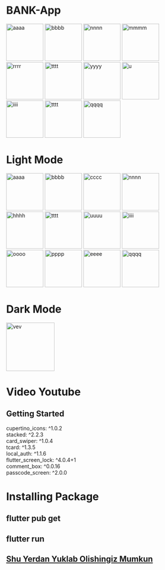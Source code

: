 # BANK-App


<a href="https://ibb.co/303892Y"><img src="https://i.ibb.co/mHjYVkF/aaaa.jpg" alt="aaaa" border="0" width=100></a>
<a href="https://ibb.co/LSV8JP2"><img src="https://i.ibb.co/R2R9BSV/bbbb.jpg" alt="bbbb" border="0" width=100></a>
<a href="https://ibb.co/ZhvfKbB"><img src="https://i.ibb.co/Cn4wvSb/nnnn.jpg" alt="nnnn" border="0" width=100></a>
<a href="https://ibb.co/k5bgZXx"><img src="https://i.ibb.co/DzcDdQt/mmmm.jpg" alt="mmmm" border="0" width=100></a>
<a href="https://ibb.co/GMVx73N"><img src="https://i.ibb.co/1X9vZJj/rrrr.jpg" alt="rrrr" border="0" width=100></a>
<a href="https://ibb.co/QD7tbKY"><img src="https://i.ibb.co/Z2R7LMc/tttt.jpg" alt="tttt" border="0" width=100></a>
<a href="https://ibb.co/JCwFBRm"><img src="https://i.ibb.co/7bdNYJj/yyyy.jpg" alt="yyyy" border="0" width=100></a>
<a href="https://ibb.co/gg5jhzX"><img src="https://i.ibb.co/dKdWxG3/u.jpg" alt="u" border="0" width=100></a>
<a href="https://ibb.co/q5zmPqb"><img src="https://i.ibb.co/8cJPSvF/iiii.jpg" alt="iiii" border="0" width=100></a>
<a href="https://ibb.co/QD7tbKY"><img src="https://i.ibb.co/Z2R7LMc/tttt.jpg" alt="tttt" border="0" width=100></a>
<a href="https://ibb.co/C54t9fD"><img src="https://i.ibb.co/3yVsFnQ/qqqq.jpg" alt="qqqq" border="0" width=100></a>
# Light Mode


<a href="https://ibb.co/0X0Q3L1"><img src="https://i.ibb.co/8ByXVwG/aaaa.jpg" alt="aaaa" border="0" width=100></a>
<a href="https://ibb.co/5KC21yJ"><img src="https://i.ibb.co/QDhXJRx/bbbb.jpg" alt="bbbb" border="0" width=100></a>
<a href="https://ibb.co/7yHQfk2"><img src="https://i.ibb.co/LpMrFNn/cccc.jpg" alt="cccc" border="0" width=100></a>
<a href="https://ibb.co/sgMHYX7"><img src="https://i.ibb.co/tHWXr1R/nnnn.jpg" alt="nnnn" border="0" width=100></a>
<a href="https://ibb.co/gMPXpZx"><img src="https://i.ibb.co/zh7LYVz/hhhh.jpg" alt="hhhh" border="0" width=100></a>
<a href="https://ibb.co/gS9L3Dz"><img src="https://i.ibb.co/PcjvN5w/tttt.jpg" alt="tttt" border="0" width=100></a>
<a href="https://ibb.co/wLbqgpk"><img src="https://i.ibb.co/26Lrhc9/uuuu.jpg" alt="uuuu" border="0" width=100></a>
<a href="https://ibb.co/zPF7nr3"><img src="https://i.ibb.co/h2cZ7yG/iiii.jpg" alt="iiii" border="0" width=100></a>
<a href="https://ibb.co/dMqgZtS"><img src="https://i.ibb.co/F3MVpX9/oooo.jpg" alt="oooo" border="0" width=100></a>
<a href="https://ibb.co/Lkd2NTM"><img src="https://i.ibb.co/vw4KXNb/pppp.jpg" alt="pppp" border="0" width=100></a>
<a href="https://ibb.co/6r0Ljss"><img src="https://i.ibb.co/DzfT0KK/eeee.jpg" alt="eeee" border="0" width=100></a>
<a href="https://ibb.co/J2m44HT"><img src="https://i.ibb.co/sQbGGq4/qqqq.jpg" alt="qqqq" border="0" width=100></a>
# Dark Mode


[<img src="https://i.ibb.co/XkYpvbR/vev.png" alt="vev" border="0" width=130></a>](https://youtu.be/RoL9XRXmVQk)
# Video Youtube

## Getting Started

  cupertino_icons: ^1.0.2 <br/>
  stacked: ^2.2.3 <br/>
  card_swiper: ^1.0.4 <br/>
  tcard: ^1.3.5 <br/>
  local_auth: ^1.1.6 <br/>
  flutter_screen_lock: ^4.0.4+1 <br/>
  comment_box: ^0.0.16 <br/>
  passcode_screen: ^2.0.0 <br/>
# Installing Package 
  
## flutter pub get
## flutter run

## [Shu Yerdan Yuklab Olishingiz Mumkun](https://github.com/lordmax777/Bank-App/blob/main/app-release.apk)

